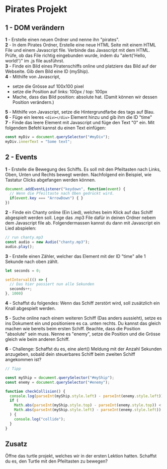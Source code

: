 # Pirates Projekt

## 1 - DOM verändern
**1** - Erstelle einen neuen Ordner und nenne ihn "pirates".<br>
**2** - In dem Pirates Ordner, Erstelle eine neue HTML Seite mit einem HTML File und einem Javascript file. Verbinde das Javascript mit dem HTML. Prüfe, ob das File richtig eingebunden wurde, indem du "alert('Hello, world!')" im .js file ausführst.<br>
**3** - Finde ein Bild eines Piratenschiffs online und platziere das Bild auf der Webseite. Gib dem Bild eine ID (myShip).<br>
**4** - Mithilfe von Javascript,
- setze die Grösse auf 100x100 pixel
- setze die Position auf links: 100px / top: 100px
- Mache, dass das Bild position: absolute hat. (Damit können wir dessen Position verändern.)

**5** - Mithilfe von Javascript, setze die Hintergrundfarbe des <body> tags auf Blau.<br>
**6** - Füge ein leeres
`<div></div>`
Element hinzu und gib ihm die ID "time"<br>
**7** - Finde das leere Element mit Javascript und füge den Text "0" ein. Mit folgendem Befehl kannst du einen Text einfügen:
```javascript
const myDiv = document.querySelector("#myDiv");
myDiv.innerText = "Some text";
```

## 2 - Events
**1** - Erstelle die Bewegung des Schiffs. Es soll mit den Pfeiltasten nach Links, Oben, Unten und Rechts bewegt werden. Nachfolgend ein Beispiel, wie Tastatur Clicks abgefangen werden können.

```javascript
document.addEventListener("keydown", function(event) {
  // Wenn die Pfeiltaste nach Oben gedrückt wird.
  if(event.key === "ArrowDown") { }
})
```

**2** - Finde ein Chanty online (Ein Lied), welches beim Klick auf das Schiff abgespielt werden soll. Lege das .mp3 File dafür in deinen Ordner nebem dem Javascript file ab. Folgendermassen kannst du dann mit Javascript ein Lied abspielen:

```javascript
// run chanty.mp3
const audio = new Audio("chanty.mp3");
audio.play();
```
**3** - Erstelle einen Zähler, welcher das Element mit der ID "time" alle 1 Sekunde nach oben zählt.
```javascript
let seconds = 0;

setInterval(() => {
  // Das hier passiert nun alle Sekunden
  seconds++;
}, 1000)
```

**4** - Schaffst du folgendes: Wenn das Schiff zerstört wird, soll zusätzlich ein Knall abgespielt werden.

**5** - Suche online nach einem weiteren Schiff (Das anders aussieht), setze es ins Dokument ein und positioniere es ca. unten rechts. Du kannst das gleich machen wie bereits beim ersten Schiff. Beachte, dass die Position "absolute" sein muss. Nenne es "enemy", setze die Position und die Grösse gleich wie beim anderen Schiff.

**6** - Challenge: Schaffst du es, eine alert() Meldung mit der Anzahl Sekunden anzugeben, sobald dein steuerbares Schiff beim zweiten Schiff angekommen ist?

```javascript
// Tipp

const myShip = document.querySelector("#myShip");
const enemy = document.querySelector("#enemy");

function checkCollision() {
  console.log(parseInt(myShip.style.left) - parseInt(enemy.style.left));
  if (
    Math.abs(parseInt(myShip.style.top) - parseInt(enemy.style.top)) < 50 &&
    Math.abs(parseInt(myShip.style.left) - parseInt(enemy.style.left)) < 50
  ) {
    console.log("collide");
  }
}
```

## Zusatz
Öffne das turtle projekt, welches wir in der ersten Lektion hatten. Schaffst du es, den Turtle mit den Pfeiltasten zu bewegen?
